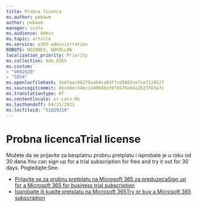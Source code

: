 ```yaml
---
title: Probna licenca
ms.author: pebaum
author: pebaum
manager: scotv
ms.audience: Admin
ms.topic: article
ms.service: o365-administration
ROBOTS: NOINDEX, NOFOLLOW
localization_priority: Priority
ms.collection: Adm_O365
ms.custom:
- "9002620"
- "5034"
ms.openlocfilehash: 3e87aac06279aa64ca0dffcd5685ce7ce712652f
ms.sourcegitcommit: 8bc60ec34bc1e40685e3976576e04a2623f63a7c
ms.translationtype: HT
ms.contentlocale: sr-Latn-RS
ms.lasthandoff: 04/15/2021
ms.locfileid: "51829318"
---
```

# <a name="trial-license"></a><span data-ttu-id="abbe7-102">Probna licenca</span><span class="sxs-lookup"><span data-stu-id="abbe7-102">Trial license</span></span>

<span data-ttu-id="abbe7-103">Možete da se prijavite za besplatnu probnu pretplatu i isprobate je u roku od 30 dana.</span><span class="sxs-lookup"><span data-stu-id="abbe7-103">You can sign up for a trial subscription for free and try it out for 30 days.</span></span> <span data-ttu-id="abbe7-104">Pogledajte:</span><span class="sxs-lookup"><span data-stu-id="abbe7-104">See:</span></span>

- [<span data-ttu-id="abbe7-105">Prijavite se za probnu pretplatu na Microsoft 365 za preduzeća</span><span class="sxs-lookup"><span data-stu-id="abbe7-105">Sign up for a Microsoft 365 for business trial subscription</span></span>](https://docs.microsoft.com/microsoft-365/commerce/sign-up-for-office-365-trial?view=o365-worldwide)
- [<span data-ttu-id="abbe7-106">Isprobajte ili kupite pretplatu na Microsoft 365</span><span class="sxs-lookup"><span data-stu-id="abbe7-106">Try or buy a Microsoft 365 subscription</span></span>](https://docs.microsoft.com/microsoft-365/commerce/try-or-buy-microsoft-365?view=o365-worldwide)
